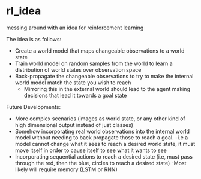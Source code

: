 # rl_idea
messing around with an idea for reinforcement learning

The idea is as follows:

- Create a world model that maps changeable observations to a world state
- Train world model on random samples from the world to learn a distribution of world states over observation space
- Back-propagate the changeable observations to try to make the internal world model match the state you wish to reach
  - Mirroring this in the external world should lead to the agent making decisions that lead it towards a goal state
  
Future Developments:
- More complex scenarios (images as world state, or any other kind of high dimensional output instead of just classes)
- Somehow incorporating real world observations into the internal world model without needing to back propagate those to reach a goal.
  -i.e a model cannot change what it sees to reach a desired world state, it must move itself in order to cause itself to see what it wants to see
- Incorporating sequential actions to reach a desired state (i.e, must pass through the red, then the blue, circles to reach a desired state)
  -Most likely will require memory (LSTM or RNN)

